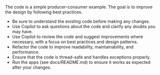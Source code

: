 
The code is a simple producer-consumer example. The goal is to improve the design by following best practices.

- Be sure to understand the existing code before making any changes.
- Use Copilot to ask questions about the code and clarify any doubts you may have.
- Use Copilot to review the code and suggest improvements where necessary, with a focus on best practices and design patterns.
- Refactor the code to improve readability, maintainability, and performance.
- Ensure that the code is thread-safe and handles exceptions properly.
- Run the apps (see docs/README.md) to ensure it works as expected after your changes.


